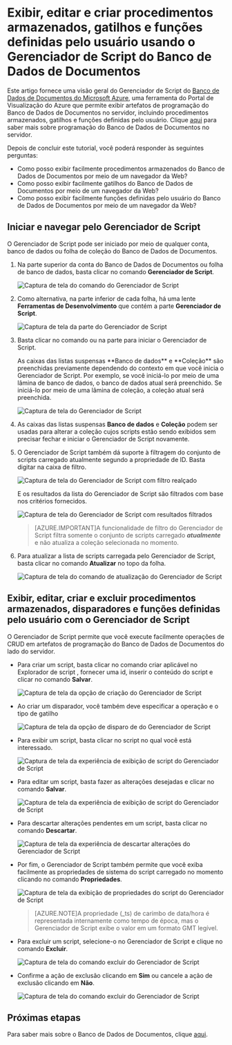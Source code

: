 <properties
	pageTitle="Exibir procedimentos armazenados, gatilhos e funções definidas pelo usuário usando o Gerenciador de Script do Banco de Dados de Documentos| Microsoft Azure"
	description="Saiba mais sobre o Gerenciador de Script do Banco de Dados de Documentos, uma ferramenta do Portal de Visualização do Azure que permite exibir artefatos de programação do Banco de Dados de Documentos no servidor, incluindo procedimentos armazenados, gatilhos e funções definidas pelo usuário."
	services="documentdb"
	authors="AndrewHoh"
	manager="jhubbard"
	editor="monicar"
	documentationCenter=""/>

<tags
	ms.service="documentdb"
	ms.workload="data-services"
	ms.tgt_pltfrm="na"
	ms.devlang="na"
	ms.topic="article" 
	ms.date="09/02/2015"
	ms.author="anhoh"/>

# Exibir, editar e criar procedimentos armazenados, gatilhos e funções definidas pelo usuário usando o Gerenciador de Script do Banco de Dados de Documentos

Este artigo fornece uma visão geral do Gerenciador de Script do [Banco de Dados de Documentos do Microsoft Azure](http://azure.microsoft.com/services/documentdb/), uma ferramenta do Portal de Visualização do Azure que permite exibir artefatos de programação do Banco de Dados de Documentos no servidor, incluindo procedimentos armazenados, gatilhos e funções definidas pelo usuário. Clique [aqui](documentdb-programming.md) para saber mais sobre programação do Banco de Dados de Documentos no servidor.

Depois de concluir este tutorial, você poderá responder às seguintes perguntas:

-	Como posso exibir facilmente procedimentos armazenados do Banco de Dados de Documentos por meio de um navegador da Web?
-	Como posso exibir facilmente gatilhos do Banco de Dados de Documentos por meio de um navegador da Web?
-	Como posso exibir facilmente funções definidas pelo usuário do Banco de Dados de Documentos por meio de um navegador da Web?

## Iniciar e navegar pelo Gerenciador de Script

O Gerenciador de Script pode ser iniciado por meio de qualquer conta, banco de dados ou folha de coleção do Banco de Dados de Documentos.

1. Na parte superior da conta do Banco de Dados de Documentos ou folha de banco de dados, basta clicar no comando **Gerenciador de Script**.

	![Captura de tela do comando do Gerenciador de Script](./media/documentdb-view-scripts/scriptexplorercommand.png)
 
2. Como alternativa, na parte inferior de cada folha, há uma lente **Ferramentas de Desenvolvimento** que contém a parte **Gerenciador de Script**.

	![Captura de tela da parte do Gerenciador de Script](./media/documentdb-view-scripts/scriptexplorerpart.png)

2. Basta clicar no comando ou na parte para iniciar o Gerenciador de Script.

	<p>As caixas das listas suspensas **Banco de dados** e **Coleção** são preenchidas previamente dependendo do contexto em que você inicia o Gerenciador de Script. Por exemplo, se você iniciá-lo por meio de uma lâmina de banco de dados, o banco de dados atual será preenchido. Se iniciá-lo por meio de uma lâmina de coleção, a coleção atual será preenchida.

	![Captura de tela do Gerenciador de Script](./media/documentdb-view-scripts/scriptexplorerinitial.png)


3. As caixas das listas suspensas **Banco de dados** e **Coleção** podem ser usadas para alterar a coleção cujos scripts estão sendo exibidos sem precisar fechar e iniciar o Gerenciador de Script novamente.

4. O Gerenciador de Script também dá suporte à filtragem do conjunto de scripts carregado atualmente segundo a propriedade de ID. Basta digitar na caixa de filtro.

	![Captura de tela do Gerenciador de Script com filtro realçado](./media/documentdb-view-scripts/scriptexplorerfilter.png)

	E os resultados da lista do Gerenciador de Script são filtrados com base nos critérios fornecidos.

	![Captura de tela do Gerenciador de Script com resultados filtrados](./media/documentdb-view-scripts/scriptexplorerfilterresults.png)


	> [AZURE.IMPORTANT]A funcionalidade de filtro do Gerenciador de Script filtra somente o conjunto de scripts carregado ***atualmente*** e não atualiza a coleção selecionada no momento.

5. Para atualizar a lista de scripts carregada pelo Gerenciador de Script, basta clicar no comando **Atualizar** no topo da folha.

	![Captura de tela do comando de atualização do Gerenciador de Script](./media/documentdb-view-scripts/scriptexplorerrefresh.png)


## Exibir, editar, criar e excluir procedimentos armazenados, disparadores e funções definidas pelo usuário com o Gerenciador de Script

O Gerenciador de Script permite que você execute facilmente operações de CRUD em artefatos de programação do Banco de Dados de Documentos do lado do servidor.

- Para criar um script, basta clicar no comando criar aplicável no Explorador de script , fornecer uma id, inserir o conteúdo do script e clicar no comando **Salvar**.

	![Captura de tela da opção de criação do Gerenciador de Script](./media/documentdb-view-scripts/scriptexplorercreatecommand.png)

- Ao criar um disparador, você também deve especificar a operação e o tipo de gatilho

	![Captura de tela da opção de disparo de do Gerenciador de Script](./media/documentdb-view-scripts/scriptexplorercreatetrigger.png)

- Para exibir um script, basta clicar no script no qual você está interessado.

	![Captura de tela da experiência de exibição de script do Gerenciador de Script](./media/documentdb-view-scripts/scriptexplorerviewscript.png)

- Para editar um script, basta fazer as alterações desejadas e clicar no comando **Salvar**.

	![Captura de tela da experiência de exibição de script do Gerenciador de Script](./media/documentdb-view-scripts/scriptexplorereditscript.png)

- Para descartar alterações pendentes em um script, basta clicar no comando **Descartar**.

	![Captura de tela da experiência de descartar alterações do Gerenciador de Script](./media/documentdb-view-scripts/scriptexplorerdiscardchanges.png)

- Por fim, o Gerenciador de Script também permite que você exiba facilmente as propriedades de sistema do script carregado no momento clicando no comando **Propriedades**.

	![Captura de tela da exibição de propriedades do script do Gerenciador de Script](./media/documentdb-view-scripts/scriptproperties.png)

	> [AZURE.NOTE]A propriedade (\_ts) de carimbo de data/hora é representada internamente como tempo de época, mas o Gerenciador de Script exibe o valor em um formato GMT legível.

- Para excluir um script, selecione-o no Gerenciador de Script e clique no comando **Excluir**.

	![Captura de tela do comando excluir do Gerenciador de Script](./media/documentdb-view-scripts/scriptexplorerdeletescript1.png)

- Confirme a ação de exclusão clicando em **Sim** ou cancele a ação de exclusão clicando em **Não**.

	![Captura de tela do comando excluir do Gerenciador de Script](./media/documentdb-view-scripts/scriptexplorerdeletescript2.png)

## Próximas etapas

Para saber mais sobre o Banco de Dados de Documentos, clique [aqui](http://azure.com/docdb).
 

<!---HONumber=Oct15_HO4-->